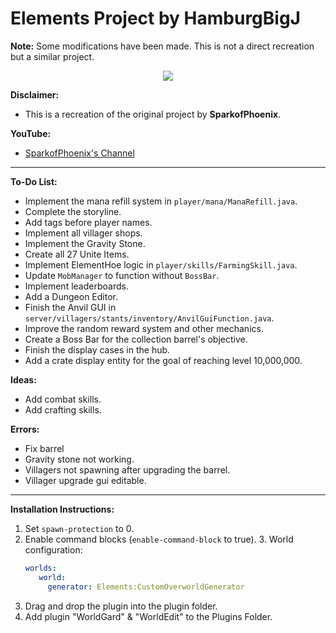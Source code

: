 # Elements Project by HamburgBigJ

**Note:** Some modifications have been made. This is not a direct recreation but a similar project.

<p align="center">
    <a href="https://www.codefactor.io/repository/github/hamburgbigj/elements/overview/master" alt="CodeFactor Score">
        <img src="https://www.codefactor.io/repository/github/hamburgbigj/elements/badge/master"/>
    </a>
</p>

**Disclaimer:**
- This is a recreation of the original project by **SparkofPhoenix**.

**YouTube:**
- [SparkofPhoenix's Channel](https://www.youtube.com/@SparkofPhoenix)

---

**To-Do List:**
- Implement the mana refill system in `player/mana/ManaRefill.java`.
- Complete the storyline.
- Add tags before player names.
- Implement all villager shops.
- Implement the Gravity Stone.
- Create all 27 Unite Items.
- Implement ElementHoe logic in `player/skills/FarmingSkill.java`.
- Update `MobManager` to function without `BossBar`.
- Implement leaderboards.
- Add a Dungeon Editor.
- Finish the Anvil GUI in `server/villagers/stants/inventory/AnvilGuiFunction.java`.
- Improve the random reward system and other mechanics.
- Create a Boss Bar for the collection barrel's objective.
- Finish the display cases in the hub.
- Add a crate display entity for the goal of reaching level 10,000,000.

**Ideas:**
- Add combat skills.
- Add crafting skills.

**Errors:**
- Fix barrel
- Gravity stone not working.
- Villagers not spawning after upgrading the barrel.
- Villager upgrade gui editable.

---

**Installation Instructions:**
1. Set `spawn-protection` to 0.
2. Enable command blocks (`enable-command-block` to true).
   3. World configuration:
   ```yaml
   worlds:
      world:
        generator: Elements:CustomOverworldGenerator
   ```
4. Drag and drop the plugin into the plugin folder.
5. Add plugin "WorldGard" & "WorldEdit" to the Plugins Folder.
